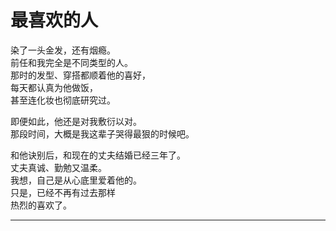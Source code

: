 # 最喜欢的人

染了一头金发，还有烟瘾。\
前任和我完全是不同类型的人。\
那时的发型、穿搭都顺着他的喜好，\
每天都认真为他做饭，\
甚至连化妆也彻底研究过。

即便如此，他还是对我敷衍以对。\
那段时间，大概是我这辈子哭得最狠的时候吧。

和他诀别后，和现在的丈夫结婚已经三年了。\
丈夫真诚、勤勉又温柔。\
我想，自己是从心底里爱着他的。\
只是，已经不再有过去那样\
热烈的喜欢了。

---
